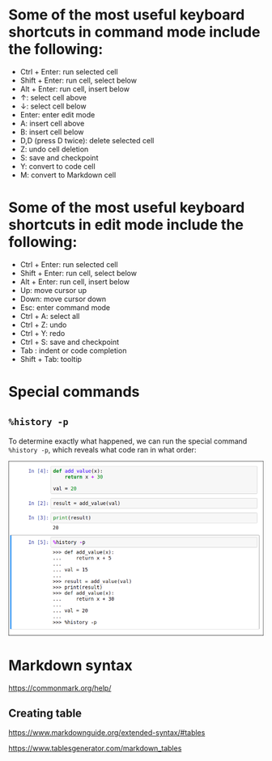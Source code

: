 # Some of the most useful keyboard shortcuts in command mode include the following:

- Ctrl + Enter: run selected cell
- Shift + Enter: run cell, select below
- Alt + Enter: run cell, insert below
- ↑: select cell above
- ↓: select cell below
- Enter: enter edit mode
- A: insert cell above
- B: insert cell below
- D,D (press D twice): delete selected cell
- Z: undo cell deletion
- S: save and checkpoint
- Y: convert to code cell
- M: convert to Markdown cell

# Some of the most useful keyboard shortcuts in edit mode include the following:

- Ctrl + Enter: run selected cell
- Shift + Enter: run cell, select below
- Alt + Enter: run cell, insert below
- Up: move cursor up
- Down: move cursor down
- Esc: enter command mode
- Ctrl + A: select all
- Ctrl + Z: undo
- Ctrl + Y: redo
- Ctrl + S: save and checkpoint
- Tab : indent or code completion
- Shift + Tab: tooltip



# Special commands

## `%history -p`

To determine exactly what happened, we can run the special command `%history -p`, which reveals what code ran in what order:



![img](images/4.3-m612.png)



# Markdown syntax

https://commonmark.org/help/

## Creating table

https://www.markdownguide.org/extended-syntax/#tables

https://www.tablesgenerator.com/markdown_tables